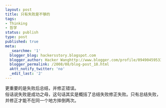 ```yaml
---
layout: post
title: 只有失败是不够的
tags:
- Thinking
- 哲学
status: publish
type: post
published: true
meta:
  _searchme: '1'
  blogger_blog: hackersstory.blogspot.com
  blogger_author: Hacker Wanghttp://www.blogger.com/profile/09490459533264275905noreply@blogger.com
  blogger_permalink: /2008/08/blog-post_18.html
  aktt_notify_twitter: 'no'
  _edit_last: '2'
---
```

更重要的是失败后总结，并修正错误。<br />俗话说失败是成功之母，这句话其实是概括了总结失败修正失败。只有总结失败，并修正才能不在同一个地方摔倒两次。
